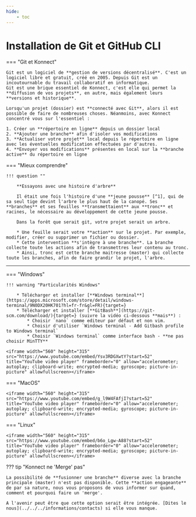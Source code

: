 ```yaml
---
hide:
    - toc
---
```


# **Installation de Git et GitHub CLI**



=== "Git et Konnect"

    Git est un logiciel de **gestion de versions décentralisé**. C'est un logiciel libre et gratuit, créé en 2005. Depuis Git est un incoutournable du travail collaboratif en informatique.
    Git est une brique essentiel de Konnect, c'est elle qui permet la **diffusion de vos projets**, en autre, mais également leurs **versions et historique**.

    Lorsqu'un projet (dossier) est **connecté avec Git**, alors il est possible de faire de nombreuses choses. Néanmoins, avec Konnect concentré vous sur l'essentiel :

    1. Créer un **répertoire en ligne** depuis un dossier local
    2. **Ajouter une branche** afin d'isoler vos modifications
    3. **Actualiser votre projet** local depuis le répertoire en ligne avec les éventuelles modification effectuées par d'autres.
    4. **Envoyer vos modifications** présentes en local sur la **branche active** du répertoire en ligne



=== "Mieux comprendre"

    
    !!! question ""
    
        **Essayons avec une histoire d'arbre**
    
        Il était une fois l'histoire d'une **jeune pousse** [^1], qui de sa seul tige devint l'arbre le plus haut de la canopé. Ses **branches** et ses feuilles **transmettaient** aux **tronc** et racines, le nécessaire au développement de cette jeune pousse.  

        Dans la forêt que serait git, votre projet serait un arbre.
        
        * Une feuille serait votre **action** sur le projet. Par exemple, modifier, créer ou supprimer un fichier ou dossier.
        * Cette intervention **s'intègre à une branche**. La branche collecte toute les actions afin de transmettres leur contenu au tronc.
        * Ainsi, tronc est cette branche maitresse (master) qui collecte toute les branches, afin de faire grandir le projet, l'arbre.


[^1]: On parle d'arbre mais en soit, Git n'est ni vert ou écolo.

---



=== "Windows"

    !!! warning "Particularités Windows"
    
        * Télécharger et installer [**Windows terminal**](https://apps.microsoft.com/store/detail/windows-terminal/9N0DX20HK701?hl=fr-fr&gl=FR){target=}
        * Télécharger et installer [**GitBash**](https://git-scm.com/download/){target=} (suivre la vidéo ci-dessous **mais**) :
            * Choisir `nano` comme editeur par défaut et non vim.
            * Choisir d'utiliser `Windows terminal - Add Gitbash profile to Windows terminal`
            * Choisir `Windows terminal` comme interface bash - **ne pas choisir MinTTY**  

    <iframe width="560" height="315" src="https://www.youtube.com/embed/Ysv3RDGXwtY?start=52" title="YouTube video player" frameborder="0" allow="accelerometer; autoplay; clipboard-write; encrypted-media; gyroscope; picture-in-picture" allowfullscreen></iframe>
    
 
    
    
=== "MacOS"
   
    <iframe width="560" height="315" src="https://www.youtube.com/embed/g_l9W4FAfjI?start=52" title="YouTube video player" frameborder="0" allow="accelerometer; autoplay; clipboard-write; encrypted-media; gyroscope; picture-in-picture" allowfullscreen></iframe>


=== "Linux"

    <iframe width="560" height="315" src="https://www.youtube.com/embed/b6o_Lgw-A88?start=52" title="YouTube video player" frameborder="0" allow="accelerometer; autoplay; clipboard-write; encrypted-media; gyroscope; picture-in-picture" allowfullscreen></iframe>




??? tip "Konnect ne 'Merge' pas"

    La possibilité de **fusionner une branche** diverse avec la branche principale (master) n'est pas disponible. Cette **action engageante** de par sa nature, nous vous proposons de vous informer sur quand, comment et pourquoi faire un 'merge'.
    
    A l'avenir peut être que cette option serait être intégrée. [Dites le nous](../../../informations/contacts) si elle vous manque.



<style>
  .md-content__button {
    display: none;
  }
</style>